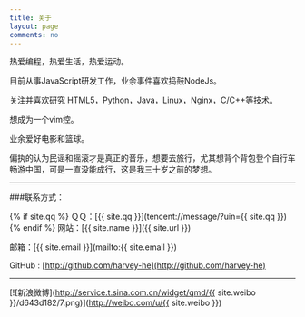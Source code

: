 ```yaml
---
title: 关于
layout: page
comments: no
---
```


热爱编程，热爱生活，热爱运动。

目前从事JavaScript研发工作，业余事件喜欢捣鼓NodeJs。

关注并喜欢研究 HTML5，Python，Java，Linux，Nginx，C/C++等技术。

想成为一个vim控。

业余爱好电影和篮球。

偏执的认为民谣和摇滚才是真正的音乐，想要去旅行，尤其想背个背包登个自行车畅游中国，可是一直没能成行，这是我三十岁之前的梦想。  

---

###联系方式：

{% if site.qq %}
ＱＱ：[{{ site.qq }}](tencent://message/?uin={{ site.qq }})
{% endif %}
网站：[{{ site.name }}]({{ site.url }})

邮箱：[{{ site.email }}](mailto:{{ site.email }})

GitHub : [http://github.com/harvey-he](http://github.com/harvey-he)

----


[![新浪微博](http://service.t.sina.com.cn/widget/qmd/{{ site.weibo }}/d643d182/7.png)](http://weibo.com/u/{{ site.weibo }})
